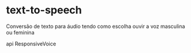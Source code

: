 # text-to-speech
Conversão de texto para áudio tendo como escolha ouvir a voz masculina ou feminina



api ResponsiveVoice
